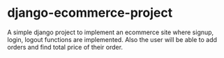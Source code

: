 # django-ecommerce-project
A simple django project to implement an ecommerce site where signup, login, logout functions are implemented. Also the user will be able to add orders and find total price of their order.
